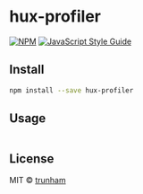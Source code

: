 # hux-profiler

[![NPM](https://img.shields.io/npm/v/hux-profiler.svg)](https://www.npmjs.com/package/hux-profiler) [![JavaScript Style Guide](https://img.shields.io/badge/code_style-standard-brightgreen.svg)](https://standardjs.com)

## Install

```bash
npm install --save hux-profiler
```

## Usage

```jsx

```

## License

MIT © [trunham](https://github.com/trunham)
